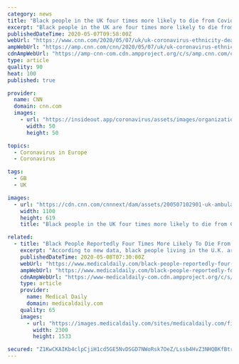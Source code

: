 ```yaml
---
category: news
title: "Black people in the UK four times more likely to die from Covid-19 than white people, new data shows"
excerpt: "Black people in the UK are four times more likely to die from Covid-19 than white people and a number of other ethnic groups are also at an increased risk, according to new data released Thursday."
publishedDateTime: 2020-05-07T09:58:00Z
webUrl: "https://www.cnn.com/2020/05/07/uk/uk-coronavirus-ethnicity-deaths-ons-scli-gbr-intl/index.html?bt_ee=Wc1TSXP59B7wGO97Ub9QtRkXdlZFR%2BLauIC1Xv5LoHCjrAMMzuejD%2FbG2%2FbHI2sD&bt_ts=1588932948152"
ampWebUrl: "https://amp.cnn.com/cnn/2020/05/07/uk/uk-coronavirus-ethnicity-deaths-ons-scli-gbr-intl/index.html"
cdnAmpWebUrl: "https://amp-cnn-com.cdn.ampproject.org/c/s/amp.cnn.com/cnn/2020/05/07/uk/uk-coronavirus-ethnicity-deaths-ons-scli-gbr-intl/index.html"
type: article
quality: 90
heat: 100
published: true

provider:
  name: CNN
  domain: cnn.com
  images:
    - url: "https://insideout.app/coronavirus/assets/images/organizations/cnn.com-50x50.jpg"
      width: 50
      height: 50

topics:
  - Coronavirus in Europe
  - Coronavirus

tags:
  - GB
  - UK

images:
  - url: "https://cdn.cnn.com/cnnnext/dam/assets/200507102901-uk-ambulance-coronavirus-0410-super-tease.jpg"
    width: 1100
    height: 619
    title: "Black people in the UK four times more likely to die from Covid-19 than white people, new data shows"

related:
  - title: "Black People Reportedly Four Times More Likely To Die From COVID-19"
    excerpt: "According to new data, black people living in the U.K. are four times more likely to contract the coronavirus and die from it than white people."
    publishedDateTime: 2020-05-08T07:30:00Z
    webUrl: "https://www.medicaldaily.com/black-people-reportedly-four-times-more-likely-die-covid-19-white-people-452741"
    ampWebUrl: "https://www.medicaldaily.com/black-people-reportedly-four-times-more-likely-die-covid-19-white-people-452741?amp=1"
    cdnAmpWebUrl: "https://www-medicaldaily-com.cdn.ampproject.org/c/s/www.medicaldaily.com/black-people-reportedly-four-times-more-likely-die-covid-19-white-people-452741?amp=1"
    type: article
    provider:
      name: Medical Daily
      domain: medicaldaily.com
    quality: 65
    images:
      - url: "https://images.medicaldaily.com/sites/medicaldaily.com/files/2015/11/13/african-american-women.jpg"
        width: 2300
        height: 1533

secured: "Z1KwCKAIKb4clpCjiH1cd5GE5NvDSGD7NWoRsk7OeZ/Lssb4HvZ3NHQBKfBtrbR5fm/yZQgOEXoGHfvArFhUObzh9SKJfVWXkNvHfwJR78GiIx690RTeMq9Hh/Jzl72UBoOVdgN7QDR2dgYjG+C6nGK/sjSYD7UAkLXeUWuqH0Z3CkwynbStBJ1zHxIaXU4Hc5voKQ3jFxLKbhEfECg3F5zCxn9UCoH2UBAAj+OROj5ShtJFlXKSPtvW3Z3aERzQ14/ae/eyH/2iMjVAOJt9l/6z4A/XC2pLrQJ/xm7jhSrNREFOJEpN10KO+4DAEtyOuVoTQrShaaDzGcNli/Do4M/Ms0r7+BKXJN6CeROGj2kWkHNhG+rMLEUS8pxaaqMCi85p8pt+GNfE6f2FrDeQIJKFKW+Xafmw8Nzd3QM0YoJw415x2Jk/UU9a6/PWj5xLMb2BBN4zMHVv2zNlnhlSdiZ0lk8IrM6thn82OUQELz4=;4Ps1GvsRoX1PTQJ69Im/2A=="
---
```


